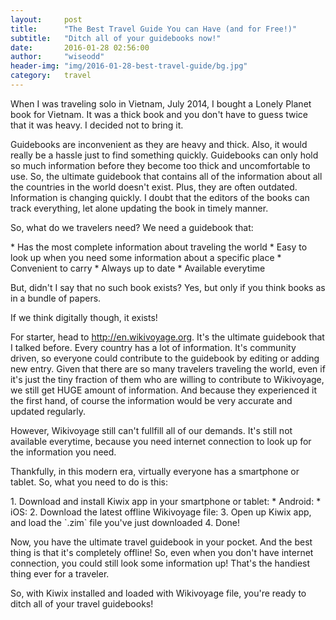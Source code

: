 ```yaml
---
layout:     post
title:      "The Best Travel Guide You can Have (and for Free!)"
subtitle:   "Ditch all of your guidebooks now!"
date:       2016-01-28 02:56:00
author:     "wiseodd"
header-img: "img/2016-01-28-best-travel-guide/bg.jpg"
category:   travel
---
```


When I was traveling solo in Vietnam, July 2014, I bought a Lonely Planet book for Vietnam. It was a thick book and you don't have to guess twice that it was heavy. I decided not to bring it.

Guidebooks are inconvenient as they are heavy and thick. Also, it would really be a hassle just to find something quickly. Guidebooks can only hold so much information before they become too thick and uncomfortable to use. So, the ultimate guidebook that contains all of the information about all the countries in the world doesn't exist. Plus, they are often outdated. Information is changing quickly. I doubt that the editors of the books can track everything, let alone updating the book in timely manner.

So, what do we travelers need? We need a guidebook that:

<p></p>
* Has the most complete information about traveling the world
* Easy to look up when you need some information about a specific place
* Convenient to carry
* Always up to date
* Available everytime
<p></p>

But, didn't I say that no such book exists? Yes, but only if you think books as in a bundle of papers.

If we think digitally though, it exists!

For starter, head to <http://en.wikivoyage.org>. It's the ultimate guidebook that I talked before. Every country has a lot of information. It's community driven, so everyone could contribute to the guidebook by editing or adding new entry. Given that there are so many travelers traveling the world, even if it's just the tiny fraction of them who are willing to contribute to Wikivoyage, we still get HUGE amount of information. And because they experienced it the first hand, of course the information would be very accurate and updated regularly.

However, Wikivoyage still can't fullfill all of our demands. It's still not available everytime, because you need internet connection to look up for the information you need.

Thankfully, in this modern era, virtually everyone has a smartphone or tablet. So, what you need to do is this:

<p></p>
1. Download and install Kiwix app in your smartphone or tablet:
    * Android: <https://play.google.com/store/apps/details?id=org.kiwix.kiwixmobile>
    * iOS: <https://itunes.apple.com/us/app/kiwix/id997079563?mt=8>
2. Download the latest offline Wikivoyage file: <http://download.kiwix.org/zim/wikivoyage/wikivoyage_en_all_2016-01.zim>
3. Open up Kiwix app, and load the `.zim` file you've just downloaded
4. Done!
<p></p>

Now, you have the ultimate travel guidebook in your pocket. And the best thing is that it's completely offline! So, even when you don't have internet connection, you could still look some information up! That's the handiest thing ever for a traveler.

So, with Kiwix installed and loaded with Wikivoyage file, you're ready to ditch all of your travel guidebooks!
